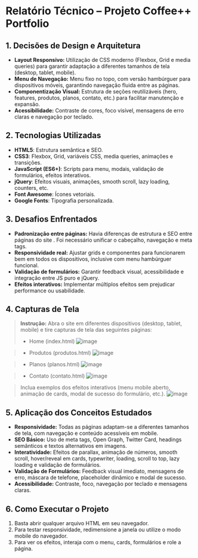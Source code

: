 # Relatório Técnico – Projeto Coffee++ Portfolio

## 1. Decisões de Design e Arquitetura

- **Layout Responsivo:** Utilização de CSS moderno (Flexbox, Grid e media queries) para garantir adaptação a diferentes tamanhos de tela (desktop, tablet, mobile).
- **Menu de Navegação:** Menu fixo no topo, com versão hambúrguer para dispositivos móveis, garantindo navegação fluida entre as páginas.
- **Componentização Visual:** Estrutura de seções reutilizáveis (hero, features, produtos, planos, contato, etc.) para facilitar manutenção e expansão.
- **Acessibilidade:** Contraste de cores, foco visível, mensagens de erro claras e navegação por teclado.

## 2. Tecnologias Utilizadas

- **HTML5**: Estrutura semântica e SEO.
- **CSS3**: Flexbox, Grid, variáveis CSS, media queries, animações e transições.
- **JavaScript (ES6+)**: Scripts para menu, modais, validação de formulários, efeitos interativos.
- **jQuery**: Efeitos visuais, animações, smooth scroll, lazy loading, counters, etc.
- **Font Awesome**: Ícones vetoriais.
- **Google Fonts**: Tipografia personalizada.

## 3. Desafios Enfrentados

- **Padronização entre páginas:** Havia diferenças de estrutura e SEO entre páginas do site . Foi necessário unificar o cabeçalho, navegação e meta tags.
- **Responsividade real:** Ajustar grids e componentes para funcionarem bem em todos os dispositivos, inclusive com menu hambúrguer funcional.
- **Validação de formulários:** Garantir feedback visual, acessibilidade e integração entre JS puro e jQuery.
- **Efeitos interativos:** Implementar múltiplos efeitos sem prejudicar performance ou usabilidade.

## 4. Capturas de Tela

> **Instrução:**
> Abra o site em diferentes dispositivos (desktop, tablet, mobile) e tire capturas de tela das seguintes páginas:
> - Home (index.html)
![image](https://github.com/user-attachments/assets/8257e57a-504f-463c-971b-e9153ddfc33c)

> - Produtos (produtos.html)
![image](https://github.com/user-attachments/assets/bc55861f-25d9-4509-bbf2-f0be310e608a)

> - Planos (planos.html)
![image](https://github.com/user-attachments/assets/19d5134f-3bcb-41dd-86c6-f316d9278281)

> - Contato (contato.html)
![image](https://github.com/user-attachments/assets/2b509964-5127-4c2a-933e-f3d60500d4f8)

> Inclua exemplos dos efeitos interativos (menu mobile aberto, animação de cards, modal de sucesso do formulário, etc.).
![image](https://github.com/user-attachments/assets/2efdedcb-5643-41b4-bacc-c16f83cfb3a6)

## 5. Aplicação dos Conceitos Estudados

- **Responsividade:** Todas as páginas adaptam-se a diferentes tamanhos de tela, com navegação e conteúdo acessíveis em mobile.
- **SEO Básico:** Uso de meta tags, Open Graph, Twitter Card, headings semânticos e textos alternativos em imagens.
- **Interatividade:** Efeitos de parallax, animação de números, smooth scroll, hover/reveal em cards, typewriter, loading, scroll to top, lazy loading e validação de formulários.
- **Validação de Formulários:** Feedback visual imediato, mensagens de erro, máscara de telefone, placeholder dinâmico e modal de sucesso.
- **Acessibilidade:** Contraste, foco, navegação por teclado e mensagens claras.

## 6. Como Executar o Projeto

1. Basta abrir qualquer arquivo HTML em seu navegador.
2. Para testar responsividade, redimensione a janela ou utilize o modo mobile do navegador.
3. Para ver os efeitos, interaja com o menu, cards, formulários e role a página.
